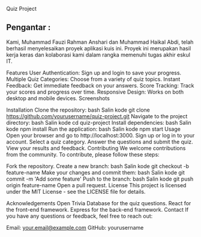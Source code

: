 Quiz Project
## Pengantar :
Kami, Muhammad Fauzi Rahman Anshari dan Muhammad Haikal Abdi, telah berhasil menyelesaikan proyek aplikasi kuis ini. Proyek ini merupakan hasil kerja keras dan kolaborasi kami dalam rangka memenuhi tugas akhir eskul IT.

Features
User Authentication: Sign up and login to save your progress.
Multiple Quiz Categories: Choose from a variety of quiz topics.
Instant Feedback: Get immediate feedback on your answers.
Score Tracking: Track your scores and progress over time.
Responsive Design: Works on both desktop and mobile devices.
Screenshots


Installation
Clone the repository:
bash
Salin kode
git clone https://github.com/yourusername/quiz-project.git
Navigate to the project directory:
bash
Salin kode
cd quiz-project
Install dependencies:
bash
Salin kode
npm install
Run the application:
bash
Salin kode
npm start
Usage
Open your browser and go to http://localhost:3000.
Sign up or log in to your account.
Select a quiz category.
Answer the questions and submit the quiz.
View your results and feedback.
Contributing
We welcome contributions from the community. To contribute, please follow these steps:

Fork the repository.
Create a new branch:
bash
Salin kode
git checkout -b feature-name
Make your changes and commit them:
bash
Salin kode
git commit -m 'Add some feature'
Push to the branch:
bash
Salin kode
git push origin feature-name
Open a pull request.
License
This project is licensed under the MIT License - see the LICENSE file for details.

Acknowledgements
Open Trivia Database for the quiz questions.
React for the front-end framework.
Express for the back-end framework.
Contact
If you have any questions or feedback, feel free to reach out:

Email: your.email@example.com
GitHub: yourusername
